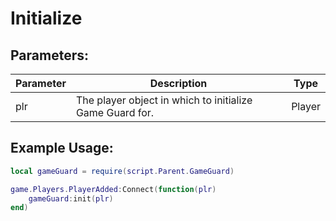 # Initialize

## Parameters:

| Parameter | Description                                              | Type   |
|-----------|----------------------------------------------------------|--------|
| plr       | The player object in which to initialize Game Guard for. | Player |

## Example Usage:

```lua
local gameGuard = require(script.Parent.GameGuard)

game.Players.PlayerAdded:Connect(function(plr)
    gameGuard:init(plr)
end)
```